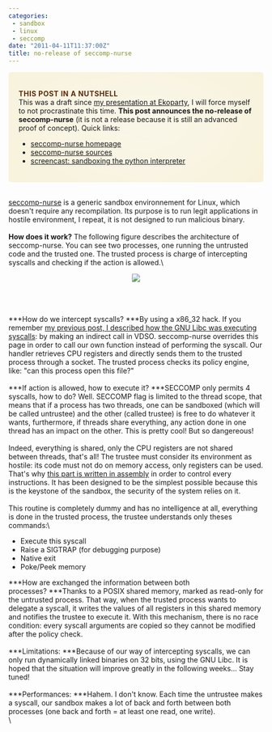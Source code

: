 ```yaml
---
categories:
 - sandbox
 - linux
 - seccomp
date: "2011-04-11T11:37:00Z"
title: no-release of seccomp-nurse
---
```

<div
style="border-radius: 6px; background-color: #FAF8EF; -moz-box-shadow: #F6EECD 0px 0px 200px inset; -o-box-shadow: #F6EECD 0px 0px 200px inset; box-shadow: #F6EECD 0px 0px 200px inset; -webkit-border-radius: 6px;-moz-border-radius: 6px;border-collapse: separate;
border-spacing: 1.428em;padding: 1.428em;">

<span
style="text-transform: uppercase; letter-spacing: .04em; color: #5D2A07;">**This
post in a nutshell**</span>\
This was a draft since [my presentation at
Ekoparty](http://chdir.org/~nico/papers/seccomp-nurse10/), I will force
myself to not procrastinate this time. **This post announces the
no-release of seccomp-nurse** (it is not a release because it is still
an advanced proof of concept). Quick links:
-   [seccomp-nurse homepage](http://chdir.org/~nico/seccomp-nurse/)
-   [seccomp-nurse sources](http://github.com/nbareil/seccomp-nurse/)
-   [screencast: sandboxing the python
    interpreter](http://www.youtube.com/watch?v=EUSxAJE9xqI)

</div>

\
[seccomp-nurse](http://github.com/nbareil/seccomp-nurse/) is a generic
sandbox environnement for Linux, which doesn't require any
recompilation. Its purpose is to run legit applications in hostile
environment, I repeat, it is not designed to run malicious binary.\
\
[]() **How does it work?** The following figure describes the
architecture of seccomp-nurse. You can see two processes, one running
the untrusted code and the trusted one. The trusted process is charge of
intercepting syscalls and checking if the action is allowed.\
<div class="separator" style="clear: both; text-align: center;">

[![](http://chdir.org/~nico/seccomp-nurse/seccomp-nurse-architecture.png)](http://chdir.org/~nico/seccomp-nurse/seccomp-nurse-architecture.png)

</div>

\
\
\
***How do we intercept syscalls? ***By using a x86\_32 hack. If you
remember [my previous post, I described how the GNU Libc was executing
syscalls](http://justanothergeek.chdir.org/2010/02/how-system-calls-work-on-recent-linux.html):
by making an indirect call in VDSO. seccomp-nurse overrides this page in
order to call our own function instead of performing the syscall. Our
handler retrieves CPU registers and directly sends them to the trusted
process through a socket. The trusted process checks its policy engine,
like: "can this process open this file?"\
\
***If action is allowed, how to execute it? ***SECCOMP only permits 4
syscalls, how to do? Well. SECCOMP flag is limited to the thread scope,
that means that if a process has two threads, one can be sandboxed
(which will be called untrustee) and the other (called trustee) is free
to do whatever it wants, furthermore, if threads share everything, any
action done in one thread has an impact on the other. This is pretty
cool! But so dangereous!\
\
Indeed, everything is shared, only the CPU registers are not shared
between threads, that's all! The trustee must consider its environment
as hostile: its code must not do on memory access, only registers can be
used. That's why [this part is written in
assembly](https://github.com/nbareil/seccomp-nurse/blob/master/companion.s)
in order to control every instructions. It has been designed to be the
simplest possible because this is the keystone of the sandbox, the
security of the system relies on it.\
\
This routine is completely dummy and has no intelligence at all,
everything is done in the trusted process, the trustee understands only
theses commands:\
-   Execute this syscall
-   Raise a SIGTRAP (for debugging purpose)
-   Native exit
-   Poke/Peek memory

***How are exchanged the information between both processes? ***Thanks
to a POSIX shared memory, marked as read-only for the untrusted process.
That way, when the trusted process wants to delegate a syscall, it
writes the values of all registers in this shared memory and notifies
the trustee to execute it. With this mechanism, there is no race
condition: every syscall arguments are copied so they cannot be modified
after the policy check.\
\
***Limitations: ***Because of our way of intercepting syscalls, we can
only run dynamically linked binaries on 32 bits, using the GNU Libc. It
is hoped that the situation will improve greatly in the following
weeks... Stay tuned!\
\
***Performances: ***Hahem. I don't know. Each time the untrustee makes a
syscall, our sandbox makes a lot of back and forth between both
processes (one back and forth = at least one read, one write).\
\

